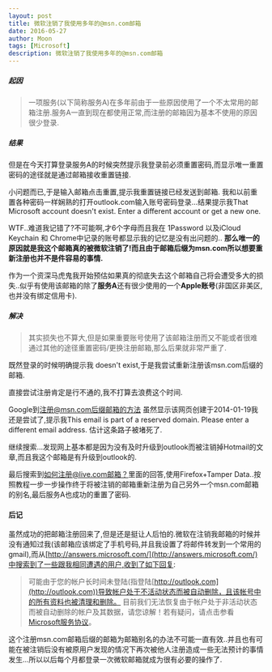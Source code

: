 ```yaml
---
layout: post
title: 微软注销了我使用多年的@msn.com邮箱
date: 2016-05-27
author: Moon
tags: [Microsoft]
description: 微软注销了我使用多年的@msn.com邮箱
---
```


##### 起因
> 一项服务(以下简称服务A)在多年前由于一些原因使用了一个不太常用的邮箱注册.服务A一直到现在都使用正常,而注册的邮箱因为基本不使用的原因很少登录.

##### 结果
但是在今天打算登录服务A的时候突然提示我登录前必须重置密码,而显示唯一重置密码的途径就是通过邮箱接收重置链接.

小问题而已,于是输入邮箱点击重置,提示我重置链接已经发送到邮箱.
我和以前重置各种密码一样娴熟的打开outlook.com输入账号密码登录...结果提示我That Microsoft account doesn't exist. Enter a different account or get a new one.

WTF..难道我记错了?不可能啊,才6个字母而且我在 1Password 以及iCloud Keychain 和 Chrome中记录的账号都显示我的记忆是没有出问题的..
**那么唯一的原因就是我这个邮箱真的被微软注销了!而且由于邮箱后缀为msn.com所以想要重新注册也并不是件容易的事情.**

作为一个资深马虎鬼我开始预估如果真的彻底失去这个邮箱自己将会遭受多大的损失..似乎有使用该邮箱的除了**服务A**还有很少使用的一个**Apple账号**(非国区非美区,也并没有绑定信用卡).
##### 解决
> 其实损失也不算大,但是如果重要账号使用了该邮箱注册而又不能或者很难通过其他的途径重置密码/更换注册邮箱,那么后果就非常严重了.

既然登录的时候明确提示我 doesn't exist,于是我尝试重新注册该msn.com后缀的邮箱.

直接尝试注册肯定是行不通的,我不打算去浪费这个时间.

Google到[注册@msn.com后缀邮箱的方法](http://www.benpig.com/forum/view/136)
虽然显示该网页创建于2014-01-19我还是尝试了,提示我This email is part of a reserved domain. Please enter a different email address.
估计这条路子被堵死了.

继续搜索...发现网上基本都是因为没有及时升级到outlook而被注销掉Hotmail的文章,而且我这个邮箱是有升级到outlook的.

最后搜索到[如何注册@live.com邮箱？](https://www.zhihu.com/question/26011294)里面的回答,使用Firefox+Tamper Data..按照教程一步一步操作终于将被注销的邮箱重新注册为自己另外一个msn.com邮箱的别名,最后服务A也成功的重置了密码.
#### 后记
虽然成功的把邮箱注册回来了,但是还是挺让人后怕的.微软在注销我邮箱的时候并没有通知过我(该邮箱应该绑定了手机号码,并且我设置了将邮件转发到一个常用的gmail),而从[http://answers.microsoft.com/](http://answers.microsoft.com/)中搜索到了一些跟我相同遭遇的用户,收到了如下回复:
> 可能由于您的帐户长时间未登陆(指登陆[http://outlook.com](http://outlook.com))导致帐户处于不活动状态而被自动删除，且该帐号中的所有资料也被清理和删除。
目前我们无法恢复由于帐户处于非活动状态而被自动删除的帐户及其数据，请您谅解！若有疑问，请点击参看[Microsoft服务协议](http://windows.microsoft.com/zh-cn/windows-live/microsoft-services-agreement)。

这个注册msn.com邮箱后缀的邮箱为邮箱别名的办法不可能一直有效..并且也有可能在被注销后没有被原用户发现的情况下再次被他人注册造成一些无法预计的事情发生...所以以后每个月都登录一次微软邮箱就成为很有必要的操作了.
